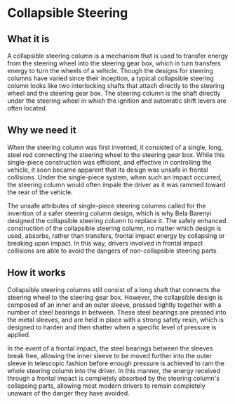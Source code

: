 # Collapsible Steering

## What it is

A collapsible steering column is a mechanism that is used to transfer energy from the steering wheel into the steering gear box, which in turn transfers energy to turn the wheels of a vehicle. Though the designs for steering columns have varied since their inception, a typical collapsible steering column looks like two interlocking shafts that attach directly to the steering wheel and the steering gear box. The steering column is the shaft directly under the steering wheel in which the ignition and automatic shift levers are often located.

## Why we need it

When the steering column was first invented, it consisted of a single, long, steel rod connecting the steering wheel to the steering gear box. While this single-piece construction was efficient, and effective in controlling the vehicle, it soon became apparent that its design was unsafe in frontal collisions. Under the single-piece system, when such an impact occurred, the steering column would often impale the driver as it was rammed toward the rear of the vehicle.

The unsafe attributes of single-piece steering columns called for the invention of a safer steering column design, which is why Bela Barenyi designed the collapsible steering column to replace it. The safely enhanced construction of the collapsible steering column, no matter which design is used, absorbs, rather than transfers, frontal impact energy by collapsing or breaking upon impact. In this way, drivers involved in frontal impact collisions are able to avoid the dangers of non-collapsible steering parts.

## How it works

Collapsible steering columns still consist of a long shaft that connects the steering wheel to the steering gear box. However, the collapsible design is composed of an inner and an outer sleeve, pressed tightly together with a number of steel bearings in between. These steel bearings are pressed into the metal sleeves, and are held in place with a strong safety resin, which is designed to harden and then shatter when a specific level of pressure is applied.

In the event of a frontal impact, the steel bearings between the sleeves break free, allowing the inner sleeve to be moved further into the outer sleeve in telescopic fashion before enough pressure is achieved to ram the whole steering column into the driver. In this manner, the energy received through a frontal impact is completely absorbed by the steering column's collapsing parts, allowing most modern drivers to remain completely unaware of the danger they have avoided.

